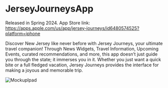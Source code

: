 # JerseyJourneysApp
Released in Spring 2024. App Store link: https://apps.apple.com/us/app/jersey-journeys/id6480574525?platform=iphone

Discover New Jersey like never before with Jersey Journeys, your ultimate travel companion! Through News Widgets, Travel Information, Upcoming Events, curated recommendations, and more, this app doesn’t just guide you through the state; it immerses you in it. Whether you just want a quick bite or a full fledged vacation, Jersey Journeys provides the interface for making a joyous and memorable trip.


![MockupIpad](https://github.com/shriramBaNW/JerseyJourneysApp/assets/72285290/bb57e6b0-417b-48be-957b-4c68817ab877)
